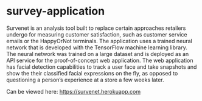 # survey-application
Survenet is an analysis tool built to replace certain approaches retailers undergo for measuring customer satisfaction, such as customer service emails or the HappyOrNot terminals. The application uses a trained neural network that is developed with the TensorFlow machine learning library.
The neural network was trained on a large dataset and is deployed as an API service for the proof-of-concept web application. The web application has facial detection capabilities to track a user face and take snapshots and show the their classified facial expressions on the fly, as opposed to questioning a person’s experience at a store a few weeks later.

Can be viewed here:
https://survenet.herokuapp.com
